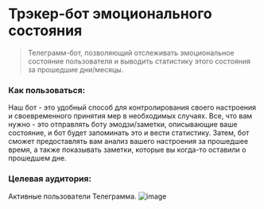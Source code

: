 # Трэкер-бот эмоционального состояния
> Телеграмм-бот, позволяющий отслеживать эмоциональное состояние пользователя и выводить статистику этого состояния за прошедшие дни/месяцы. 

### Как пользоваться:
Наш бот - это удобный способ для контролирования своего настроения и своевременного принятия мер в необходимых случаях. Все, что вам нужно - это отправлять боту эмодзи/заметки, описывающие ваше состояние, и бот будет запоминать это и вести статистику. Затем, бот сможет предоставлять вам анализ вашего настроения за прошедшее время, а также показывать заметки, которые вы когда-то оставили о прошедшем дне. 

### Целевая аудитория:
Активные пользователи Телеграмма. 
![image](https://github.com/emiilkaa/emotional-tracker-bot/assets/68617720/f2f9cb2d-3f56-4840-ac0b-4e7b3444861f)



